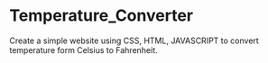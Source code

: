 # Temperature_Converter
Create a simple website using CSS, HTML, JAVASCRIPT to convert temperature form Celsius to Fahrenheit.
